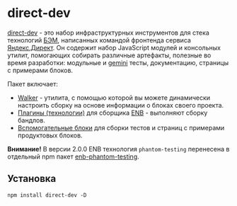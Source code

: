 # direct-dev

[direct-dev](https://www.npmjs.com/package/direct-dev) - это набор инфраструктурных инструментов для стека технологий [БЭМ](https://ru.bem.info), написанных командой фронтенда сервиса [Яндекс.Директ](https://direct.yandex.ru). Он содержит набор JavaScript модулей и консольных утилит, помогающих собирать различные артефакты, полезные во время разработки: модульные и [gemini](https://gemini-testing.github.io) тесты, документацию, страницы с примерами блоков.

Пакет включает:

- [Walker](WALKER.md) - утилита, с помощью которой вы можете динамически настроить сборку на основе информации о блоках своего проекта.
- [Плагины (технологии)](TECHS.md) для сборщика [ENB](https://ru.bem.info/toolbox/enb/) - выполняют сборку бандлов.
- [Вспомогательные блоки](BLOCKS.md) для сборки тестов и страниц с примерами продуктовых блоков.

**Внимание!** В версии 2.0.0 ENB технология `phantom-testing` перенесена в отдельный npm пакет [enb-phantom-testing](https://www.npmjs.com/package/enb-phantom-testing).

## Установка

```
npm install direct-dev -D
```
